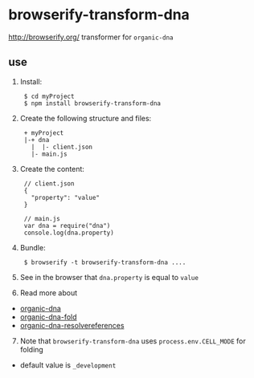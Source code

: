 # browserify-transform-dna

http://browserify.org/ transformer for `organic-dna`

## use

1. Install:

        $ cd myProject
        $ npm install browserify-transform-dna

2. Create the following structure and files:

        + myProject
        |-+ dna
          |  |- client.json
          |- main.js

3. Create the content:

        // client.json
        {
          "property": "value"
        }

        // main.js
        var dna = require("dna")
        console.log(dna.property)

4. Bundle:

        $ browserify -t browserify-transform-dna ....

5. See in the browser that `dna.property` is equal to `value`
6. Read more about

  * [organic-dna](https://github.com/outbounder/organic-dna)
  * [organic-dna-fold](https://github.com/outbounder/organic-dna-fold)
  * [organic-dna-resolvereferences](https://github.com/outbounder/organic-dna-resolvereferences)

7. Note that `browserify-transform-dna` uses `process.env.CELL_MODE` for folding
  * default value is `_development`
